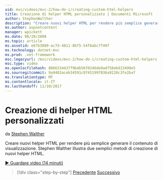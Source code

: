 ```yaml
---
uid: mvc/videos/mvc-2/how-do-i/creating-custom-html-helpers
title: Creazione di helper HTML personalizzato | Documenti Microsoft
author: StephenWalther
description: "Creare nuovi helper HTML per rendere più semplice generare il contenuto di visualizzazione. Stephen Walther illustra due semplici metodi di creazione di nuovi helper HTML."
ms.author: aspnetcontent
manager: wpickett
ms.date: 08/20/2008
ms.topic: article
ms.assetid: e67b3889-ac7d-4811-8bf5-54f6abc7f49f
ms.technology: dotnet-mvc
ms.prod: .net-framework
msc.legacyurl: /mvc/videos/mvc-2/how-do-i/creating-custom-html-helpers
msc.type: video
ms.openlocfilehash: 8066334437f9b4b56f0246de9a4f58e6d13499e5
ms.sourcegitcommit: 9a9483aceb34591c97451997036a9120c3fe2baf
ms.translationtype: MT
ms.contentlocale: it-IT
ms.lasthandoff: 11/10/2017
---
```

<a name="creating-custom-html-helpers"></a>Creazione di helper HTML personalizzati
====================
da [Stephen Walther](https://github.com/StephenWalther)

Creare nuovi helper HTML per rendere più semplice generare il contenuto di visualizzazione. Stephen Walther illustra due semplici metodi di creazione di nuovi helper HTML.

[&#9654; Guardare video (14 minuti)](https://channel9.msdn.com/Blogs/ASP-NET-Site-Videos/creating-custom-html-helpers)

>[!div class="step-by-step"]
[Precedente](creating-unit-tests-for-aspnet-mvc-applications.md)
[Successivo](creating-model-classes-with-linq-to-sql.md)
